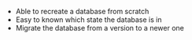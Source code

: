 * Able to recreate a database from scratch
* Easy to known which state the database is in
* Migrate the database from a version to a newer one